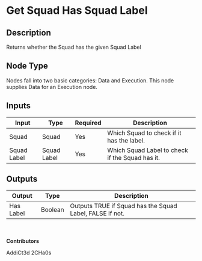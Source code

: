 # Get Squad Has Squad Label

## Description
Returns whether the Squad has the given Squad Label

## Node Type
Nodes fall into two basic categories: Data and Execution. This node supplies Data for an Execution node.

## Inputs
| Input            | Type             | Required | Description												    |
|------------------|------------------|----------|--------------------------------------------------------------|
| Squad | Squad | Yes | Which Squad to check if it has the label. |
| Squad Label | Squad Label | Yes | Which Squad Label to check if the Squad has it. |

## Outputs
| Output           | Type             | Description												     |
|------------------|------------------|--------------------------------------------------------------|
| Has Label | Boolean | Outputs TRUE if Squad has the Squad Label, FALSE if not. |

\
\
**Contributors**

AddiCt3d 2CHa0s